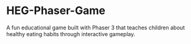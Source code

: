 # HEG-Phaser-Game
A fun educational game built with Phaser 3 that teaches children about healthy eating habits through interactive gameplay.
